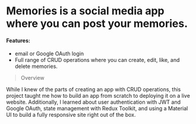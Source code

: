 # Memories is a social media app where you can post your memories.

#### Features: 

* email or Google OAuth login
* Full range of CRUD operations where you can create, edit, like, and delete memories.




> Overview

  While I knew of the parts of creating an app with CRUD operations, this project taught me how to build an app from scratch to deploying it on a live website.
  Additionally, I learned about user authentication with JWT and Google OAuth, state management with Redux Toolkit, and using a Material UI to build a fully responsive site right out of the box.
